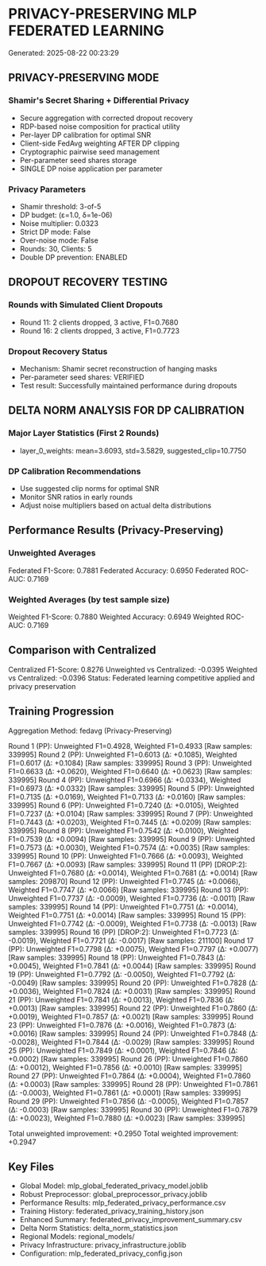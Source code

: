 # PRIVACY-PRESERVING MLP FEDERATED LEARNING
Generated: 2025-08-22 00:23:29

## PRIVACY-PRESERVING MODE
### Shamir's Secret Sharing + Differential Privacy
- Secure aggregation with corrected dropout recovery
- RDP-based noise composition for practical utility
- Per-layer DP calibration for optimal SNR
- Client-side FedAvg weighting AFTER DP clipping
- Cryptographic pairwise seed management
- Per-parameter seed shares storage
- SINGLE DP noise application per parameter

### Privacy Parameters
- Shamir threshold: 3-of-5
- DP budget: (ε=1.0, δ=1e-06)
- Noise multiplier: 0.0323
- Strict DP mode: False
- Over-noise mode: False
- Rounds: 30, Clients: 5
- Double DP prevention: ENABLED

## DROPOUT RECOVERY TESTING
### Rounds with Simulated Client Dropouts
- Round 11: 2 clients dropped, 3 active, F1=0.7680
- Round 16: 2 clients dropped, 3 active, F1=0.7723

### Dropout Recovery Status
- Mechanism: Shamir secret reconstruction of hanging masks
- Per-parameter seed shares: VERIFIED
- Test result: Successfully maintained performance during dropouts

## DELTA NORM ANALYSIS FOR DP CALIBRATION
### Major Layer Statistics (First 2 Rounds)
- layer_0_weights: mean=3.6093, std=3.5829, suggested_clip=10.7750

### DP Calibration Recommendations
- Use suggested clip norms for optimal SNR
- Monitor SNR ratios in early rounds
- Adjust noise multipliers based on actual delta distributions

## Performance Results (Privacy-Preserving)
### Unweighted Averages
Federated F1-Score: 0.7881
Federated Accuracy: 0.6950
Federated ROC-AUC: 0.7169

### Weighted Averages (by test sample size)
Weighted F1-Score: 0.7880
Weighted Accuracy: 0.6949
Weighted ROC-AUC: 0.7169

## Comparison with Centralized
Centralized F1-Score: 0.8276
Unweighted vs Centralized: -0.0395
Weighted vs Centralized: -0.0396
Status: Federated learning competitive applied and privacy preservation

## Training Progression
Aggregation Method: fedavg (Privacy-Preserving)

Round 1 (PP): Unweighted F1=0.4928, Weighted F1=0.4933 [Raw samples: 339995]
Round 2 (PP): Unweighted F1=0.6013 (Δ: +0.1085), Weighted F1=0.6017 (Δ: +0.1084) [Raw samples: 339995]
Round 3 (PP): Unweighted F1=0.6633 (Δ: +0.0620), Weighted F1=0.6640 (Δ: +0.0623) [Raw samples: 339995]
Round 4 (PP): Unweighted F1=0.6966 (Δ: +0.0334), Weighted F1=0.6973 (Δ: +0.0332) [Raw samples: 339995]
Round 5 (PP): Unweighted F1=0.7135 (Δ: +0.0169), Weighted F1=0.7133 (Δ: +0.0160) [Raw samples: 339995]
Round 6 (PP): Unweighted F1=0.7240 (Δ: +0.0105), Weighted F1=0.7237 (Δ: +0.0104) [Raw samples: 339995]
Round 7 (PP): Unweighted F1=0.7443 (Δ: +0.0203), Weighted F1=0.7445 (Δ: +0.0209) [Raw samples: 339995]
Round 8 (PP): Unweighted F1=0.7542 (Δ: +0.0100), Weighted F1=0.7539 (Δ: +0.0094) [Raw samples: 339995]
Round 9 (PP): Unweighted F1=0.7573 (Δ: +0.0030), Weighted F1=0.7574 (Δ: +0.0035) [Raw samples: 339995]
Round 10 (PP): Unweighted F1=0.7666 (Δ: +0.0093), Weighted F1=0.7667 (Δ: +0.0093) [Raw samples: 339995]
Round 11 (PP) [DROP:2]: Unweighted F1=0.7680 (Δ: +0.0014), Weighted F1=0.7681 (Δ: +0.0014) [Raw samples: 209870]
Round 12 (PP): Unweighted F1=0.7745 (Δ: +0.0066), Weighted F1=0.7747 (Δ: +0.0066) [Raw samples: 339995]
Round 13 (PP): Unweighted F1=0.7737 (Δ: -0.0009), Weighted F1=0.7736 (Δ: -0.0011) [Raw samples: 339995]
Round 14 (PP): Unweighted F1=0.7751 (Δ: +0.0014), Weighted F1=0.7751 (Δ: +0.0014) [Raw samples: 339995]
Round 15 (PP): Unweighted F1=0.7742 (Δ: -0.0009), Weighted F1=0.7738 (Δ: -0.0013) [Raw samples: 339995]
Round 16 (PP) [DROP:2]: Unweighted F1=0.7723 (Δ: -0.0019), Weighted F1=0.7721 (Δ: -0.0017) [Raw samples: 211100]
Round 17 (PP): Unweighted F1=0.7798 (Δ: +0.0075), Weighted F1=0.7797 (Δ: +0.0077) [Raw samples: 339995]
Round 18 (PP): Unweighted F1=0.7843 (Δ: +0.0045), Weighted F1=0.7841 (Δ: +0.0044) [Raw samples: 339995]
Round 19 (PP): Unweighted F1=0.7792 (Δ: -0.0050), Weighted F1=0.7792 (Δ: -0.0049) [Raw samples: 339995]
Round 20 (PP): Unweighted F1=0.7828 (Δ: +0.0036), Weighted F1=0.7824 (Δ: +0.0031) [Raw samples: 339995]
Round 21 (PP): Unweighted F1=0.7841 (Δ: +0.0013), Weighted F1=0.7836 (Δ: +0.0013) [Raw samples: 339995]
Round 22 (PP): Unweighted F1=0.7860 (Δ: +0.0019), Weighted F1=0.7857 (Δ: +0.0021) [Raw samples: 339995]
Round 23 (PP): Unweighted F1=0.7876 (Δ: +0.0016), Weighted F1=0.7873 (Δ: +0.0016) [Raw samples: 339995]
Round 24 (PP): Unweighted F1=0.7848 (Δ: -0.0028), Weighted F1=0.7844 (Δ: -0.0029) [Raw samples: 339995]
Round 25 (PP): Unweighted F1=0.7849 (Δ: +0.0001), Weighted F1=0.7846 (Δ: +0.0002) [Raw samples: 339995]
Round 26 (PP): Unweighted F1=0.7860 (Δ: +0.0012), Weighted F1=0.7856 (Δ: +0.0010) [Raw samples: 339995]
Round 27 (PP): Unweighted F1=0.7864 (Δ: +0.0004), Weighted F1=0.7860 (Δ: +0.0003) [Raw samples: 339995]
Round 28 (PP): Unweighted F1=0.7861 (Δ: -0.0003), Weighted F1=0.7861 (Δ: +0.0001) [Raw samples: 339995]
Round 29 (PP): Unweighted F1=0.7856 (Δ: -0.0005), Weighted F1=0.7857 (Δ: -0.0003) [Raw samples: 339995]
Round 30 (PP): Unweighted F1=0.7879 (Δ: +0.0023), Weighted F1=0.7880 (Δ: +0.0023) [Raw samples: 339995]

Total unweighted improvement: +0.2950
Total weighted improvement: +0.2947

## Key Files
- Global Model: mlp_global_federated_privacy_model.joblib
- Robust Preprocessor: global_preprocessor_privacy.joblib
- Performance Results: mlp_federated_privacy_performance.csv
- Training History: federated_privacy_training_history.json
- Enhanced Summary: federated_privacy_improvement_summary.csv
- Delta Norm Statistics: delta_norm_statistics.json
- Regional Models: regional_models/
- Privacy Infrastructure: privacy_infrastructure.joblib
- Configuration: mlp_federated_privacy_config.json

